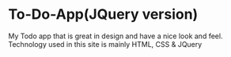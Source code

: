# To-Do-App(JQuery version)
My Todo app that is great in design and have a nice look and feel.
Technology used in this site is mainly HTML, CSS & JQuery

